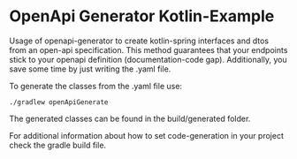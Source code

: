

# OpenApi Generator Kotlin-Example

Usage of openapi-generator to create kotlin-spring interfaces and dtos
from an open-api specification. This method guarantees that your endpoints stick to your openapi definition (documentation-code gap). Additionally, you save some time by just writing the .yaml file.

To generate the classes from the .yaml file use:

```
./gradlew openApiGenerate
```

The generated classes can be found in the build/generated folder.

For additional information about how to set code-generation in your project check the gradle build file.
